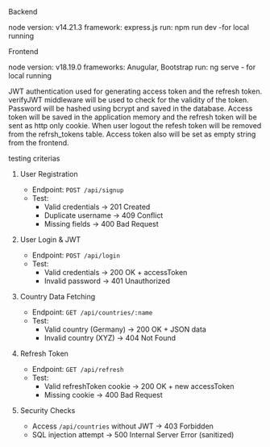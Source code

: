 Backend

node version: v14.21.3
framework: express.js
run: npm run dev -for local running


Frontend

node version: v18.19.0
frameworks: Anugular, Bootstrap
run: ng serve - for local running

JWT authentication used for generating access token and the refresh token.
verifyJWT middleware will be used to check for the validity of the token.
Password will be hashed using bcrypt and saved in the database.
Access token will be saved in the application memory and the refresh token will be sent as http only cookie.
When user logout the refesh token will be removed from the refrsh_tokens table.
Access token also will be set as empty string from the frontend.


testing criterias
1. User Registration  
   - Endpoint: `POST /api/signup`  
   - Test:  
     - Valid credentials → 201 Created  
     - Duplicate username → 409 Conflict  
     - Missing fields → 400 Bad Request  

2. User Login & JWT  
   - Endpoint: `POST /api/login`  
   - Test:  
     - Valid credentials → 200 OK + accessToken  
     - Invalid password → 401 Unauthorized  

3. Country Data Fetching  
   - Endpoint: `GET /api/countries/:name`  
   - Test:  
     - Valid country (Germany) → 200 OK + JSON data  
     - Invalid country (XYZ) → 404 Not Found  

4. Refresh Token  
   - Endpoint: `GET /api/refresh`  
   - Test:  
     - Valid refreshToken cookie → 200 OK + new accessToken  
     - Missing cookie → 400 Bad Request  

5. Security Checks  
   - Access `/api/countries` without JWT → 403 Forbidden  
   - SQL injection attempt → 500 Internal Server Error (sanitized)  

